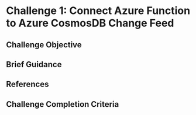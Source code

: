 # Challenge 1: Connect Azure Function to Azure CosmosDB Change Feed

## Challenge Objective

## Brief Guidance

## References

## Challenge Completion Criteria
